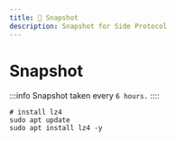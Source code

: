 ```yaml
---
title: 📸 Snapshot
description: Snapshot for Side Protocol
---
```


# Snapshot

:::info
Snapshot taken every `6 hours.`
::::

```shell
# install lz4
sudo apt update
sudo apt install lz4 -y
```
